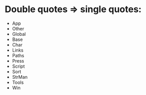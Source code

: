 # Double quotes => single quotes:

* App
* Other
* Global
* Base
* Char
* Links
* Paths
* Press
* Script
* Sort
* StrMan
* Tools
* Win